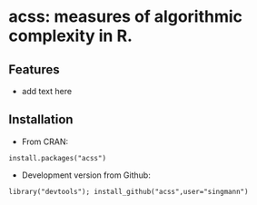 acss: measures of algorithmic complexity in R. 
====

## Features

* add text here

## Installation

* From CRAN:
```
install.packages("acss")
```

* Development version from Github:
```
library("devtools"); install_github("acss",user="singmann")
```
